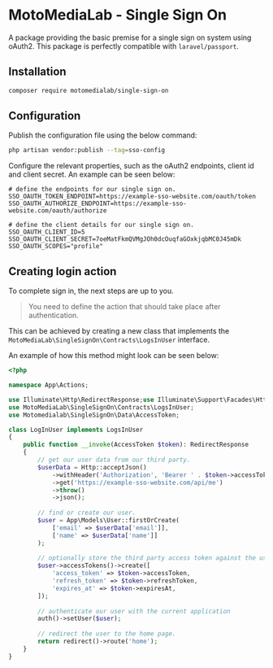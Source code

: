 # MotoMediaLab - Single Sign On

A package providing the basic premise for a single sign on system using oAuth2.
This package is perfectly compatible with `laravel/passport`.

## Installation

```bash
composer require motomedialab/single-sign-on
```

## Configuration

Publish the configuration file using the below command:

```bash
php artisan vendor:publish --tag=sso-config
```

Configure the relevant properties, such as the oAuth2 endpoints, client id and client secret.
An example can be seen below:

```dotenv
# define the endpoints for our single sign on.
SSO_OAUTH_TOKEN_ENDPOINT=https://example-sso-website.com/oauth/token
SSO_OAUTH_AUTHORIZE_ENDPOINT=https://example-sso-website.com/oauth/authorize

# define the client details for our single sign on.
SSO_OAUTH_CLIENT_ID=5
SSO_OAUTH_CLIENT_SECRET=7oeMatFkmQVMgJOh0dcOuqfaGOxkjqbMC0J45mDk
SSO_OAUTH_SCOPES="profile"
```

## Creating login action

To complete sign in, the next steps are up to you.

> You need to define the action that should take place after authentication.

This can be achieved by creating a new class that implements the
`MotoMediaLab\SingleSignOn\Contracts\LogsInUser` interface.

An example of how this method might look can be seen below:

```php
<?php

namespace App\Actions;

use Illuminate\Http\RedirectResponse;use Illuminate\Support\Facades\Http;
use MotoMediaLab\SingleSignOn\Contracts\LogsInUser;
use Motomedialab\SingleSignOn\Data\AccessToken;

class LogInUser implements LogsInUser
{
    public function __invoke(AccessToken $token): RedirectResponse
    {
        // get our user data from our third party.
        $userData = Http::acceptJson()
            ->withHeader('Authorization', 'Bearer ' . $token->accessToken)
            ->get('https://example-sso-website.com/api/me')
            ->throw()
            ->json();
            
        // find or create our user.
        $user = App\Models\User::firstOrCreate(
            ['email' => $userData['email']],
            ['name' => $userData['name']]
        );
        
        // optionally store the third party access token against the user.
        $user->accessTokens()->create([
            'access_token' => $token->accessToken,
            'refresh_token' => $token->refreshToken,
            'expires_at' => $token->expiresAt,
        ]);
        
        // authenticate our user with the current application
        auth()->setUser($user);
        
        // redirect the user to the home page.
        return redirect()->route('home');
    }
}

